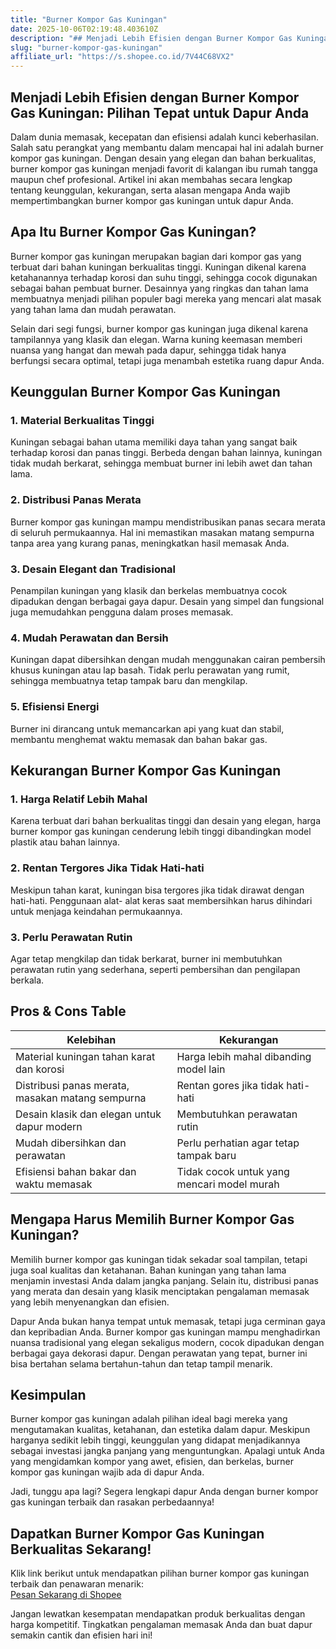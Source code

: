 ```yaml
---
title: "Burner Kompor Gas Kuningan"
date: 2025-10-06T02:19:48.403610Z
description: "## Menjadi Lebih Efisien dengan Burner Kompor Gas Kuningan: Pilihan Tepat untuk Dapur Anda..."
slug: "burner-kompor-gas-kuningan"
affiliate_url: "https://s.shopee.co.id/7V44C68VX2"
---
```

## Menjadi Lebih Efisien dengan Burner Kompor Gas Kuningan: Pilihan Tepat untuk Dapur Anda

Dalam dunia memasak, kecepatan dan efisiensi adalah kunci keberhasilan. Salah satu perangkat yang membantu dalam mencapai hal ini adalah burner kompor gas kuningan. Dengan desain yang elegan dan bahan berkualitas, burner kompor gas kuningan menjadi favorit di kalangan ibu rumah tangga maupun chef profesional. Artikel ini akan membahas secara lengkap tentang keunggulan, kekurangan, serta alasan mengapa Anda wajib mempertimbangkan burner kompor gas kuningan untuk dapur Anda.

## Apa Itu Burner Kompor Gas Kuningan?

Burner kompor gas kuningan merupakan bagian dari kompor gas yang terbuat dari bahan kuningan berkualitas tinggi. Kuningan dikenal karena ketahanannya terhadap korosi dan suhu tinggi, sehingga cocok digunakan sebagai bahan pembuat burner. Desainnya yang ringkas dan tahan lama membuatnya menjadi pilihan populer bagi mereka yang mencari alat masak yang tahan lama dan mudah perawatan.

Selain dari segi fungsi, burner kompor gas kuningan juga dikenal karena tampilannya yang klasik dan elegan. Warna kuning keemasan memberi nuansa yang hangat dan mewah pada dapur, sehingga tidak hanya berfungsi secara optimal, tetapi juga menambah estetika ruang dapur Anda.

## Keunggulan Burner Kompor Gas Kuningan

### 1. Material Berkualitas Tinggi

Kuningan sebagai bahan utama memiliki daya tahan yang sangat baik terhadap korosi dan panas tinggi. Berbeda dengan bahan lainnya, kuningan tidak mudah berkarat, sehingga membuat burner ini lebih awet dan tahan lama.

### 2. Distribusi Panas Merata

Burner kompor gas kuningan mampu mendistribusikan panas secara merata di seluruh permukaannya. Hal ini memastikan masakan matang sempurna tanpa area yang kurang panas, meningkatkan hasil memasak Anda.

### 3. Desain Elegant dan Tradisional

Penampilan kuningan yang klasik dan berkelas membuatnya cocok dipadukan dengan berbagai gaya dapur. Desain yang simpel dan fungsional juga memudahkan pengguna dalam proses memasak.

### 4. Mudah Perawatan dan Bersih

Kuningan dapat dibersihkan dengan mudah menggunakan cairan pembersih khusus kuningan atau lap basah. Tidak perlu perawatan yang rumit, sehingga membuatnya tetap tampak baru dan mengkilap.

### 5. Efisiensi Energi

Burner ini dirancang untuk memancarkan api yang kuat dan stabil, membantu menghemat waktu memasak dan bahan bakar gas.

## Kekurangan Burner Kompor Gas Kuningan

### 1. Harga Relatif Lebih Mahal

Karena terbuat dari bahan berkualitas tinggi dan desain yang elegan, harga burner kompor gas kuningan cenderung lebih tinggi dibandingkan model plastik atau bahan lainnya.

### 2. Rentan Tergores Jika Tidak Hati-hati

Meskipun tahan karat, kuningan bisa tergores jika tidak dirawat dengan hati-hati. Penggunaan alat- alat keras saat membersihkan harus dihindari untuk menjaga keindahan permukaannya.

### 3. Perlu Perawatan Rutin

Agar tetap mengkilap dan tidak berkarat, burner ini membutuhkan perawatan rutin yang sederhana, seperti pembersihan dan pengilapan berkala.

## Pros & Cons Table

| Kelebihan                                    | Kekurangan                                 |
|----------------------------------------------|--------------------------------------------|
| Material kuningan tahan karat dan korosi    | Harga lebih mahal dibanding model lain   |
| Distribusi panas merata, masakan matang sempurna | Rentan gores jika tidak hati-hati         |
| Desain klasik dan elegan untuk dapur modern | Membutuhkan perawatan rutin               |
| Mudah dibersihkan dan perawatan             | Perlu perhatian agar tetap tampak baru  |
| Efisiensi bahan bakar dan waktu memasak   | Tidak cocok untuk yang mencari model murah |

## Mengapa Harus Memilih Burner Kompor Gas Kuningan?

Memilih burner kompor gas kuningan tidak sekadar soal tampilan, tetapi juga soal kualitas dan ketahanan. Bahan kuningan yang tahan lama menjamin investasi Anda dalam jangka panjang. Selain itu, distribusi panas yang merata dan desain yang klasik menciptakan pengalaman memasak yang lebih menyenangkan dan efisien.

Dapur Anda bukan hanya tempat untuk memasak, tetapi juga cerminan gaya dan kepribadian Anda. Burner kompor gas kuningan mampu menghadirkan nuansa tradisional yang elegan sekaligus modern, cocok dipadukan dengan berbagai gaya dekorasi dapur. Dengan perawatan yang tepat, burner ini bisa bertahan selama bertahun-tahun dan tetap tampil menarik.

## Kesimpulan

Burner kompor gas kuningan adalah pilihan ideal bagi mereka yang mengutamakan kualitas, ketahanan, dan estetika dalam dapur. Meskipun harganya sedikit lebih tinggi, keunggulan yang didapat menjadikannya sebagai investasi jangka panjang yang menguntungkan. Apalagi untuk Anda yang mengidamkan kompor yang awet, efisien, dan berkelas, burner kompor gas kuningan wajib ada di dapur Anda.

Jadi, tunggu apa lagi? Segera lengkapi dapur Anda dengan burner kompor gas kuningan terbaik dan rasakan perbedaannya!

## Dapatkan Burner Kompor Gas Kuningan Berkualitas Sekarang!

Klik link berikut untuk mendapatkan pilihan burner kompor gas kuningan terbaik dan penawaran menarik:  
[Pesan Sekarang di Shopee](https://s.shopee.co.id/7V44C68VX2)  

Jangan lewatkan kesempatan mendapatkan produk berkualitas dengan harga kompetitif. Tingkatkan pengalaman memasak Anda dan buat dapur semakin cantik dan efisien hari ini!